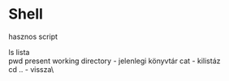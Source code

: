﻿# Shell

hasznos script

ls lista\
pwd present working directory - jelenlegi könyvtár
cat - kilistáz \
cd .. - vissza\

